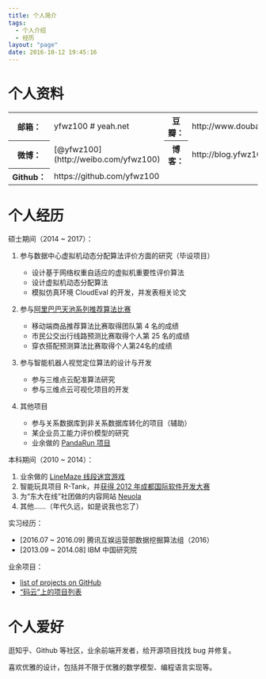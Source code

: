 ```yaml
---
title: 个人简介
tags:
  - 个人介绍
  - 经历
layout: "page"
date: 2016-10-12 19:45:16
---
```


# 个人资料

<table><tr><th>邮箱：</th><td>yfwz100 # yeah.net</td><th>豆瓣：</th><td>http://www.douban.com/people/yfwz100</td></tr><tr><th>微博：</th><td>[@yfwz100](http://weibo.com/yfwz100)</td><th>博客：</th><td>http://blog.yfwz100.cn</td></tr><tr><th>Github：</th><td>https://github.com/yfwz100</td></tr></table>

# 个人经历

硕士期间（2014 ~ 2017）：

1. 参与数据中心虚拟机动态分配算法评价方面的研究（毕设项目）

   * 设计基于网络权重自适应的虚拟机重要性评价算法
   * 设计虚拟机动态分配算法
   * 模拟仿真环境 CloudEval 的开发，并发表相关论文

2. 参与[阿里巴巴天池系列推荐算法比赛](https://tianchi.shuju.aliyun.com/)
   * 移动端商品推荐算法比赛取得团队第 4 名的成绩
   * 市民公交出行线路预测比赛取得个人第 25 名的成绩
   * 穿衣搭配预测算法比赛取得个人第24名的成绩

3. 参与智能机器人视觉定位算法的设计与开发
   * 参与三维点云配准算法研究
   * 参与三维点云可视化项目的开发

4. 其他项目
   * 参与关系数据库到非关系数据库转化的项目（辅助）
   * 某企业员工能力评价模型的研究
   * 业余做的 [PandaRun 项目](http://gi)

本科期间（2010 ~ 2014）：

1. 业余做的 [LineMaze 线段迷宫游戏](https://github.com/yfwz100/line-maze)
2. 智能玩具项目 R-Tank，并[获得 2012 年成都国际软件开发大赛](http://sc.sina.com.cn/city/xwgz/gdxw/2012-12-03/13414034.html)
3. 为“东大在线”社团做的内容网站 [Neuola](https://github.com/NeuOL/neuola-legacy)
3. 其他……（年代久远，如是说我也忘了）

实习经历：

- [2016.07 ~ 2016.09] 腾讯互娱运营部数据挖掘算法组（2016）
- [2013.09 ~ 2014.08] IBM 中国研究院

业余项目：

- [list of projects on GitHub](https://github.com/yfwz100)
- [“码云”上的项目列表](http://git.oschina.net/zhi)

# 个人爱好

逛知乎、Github 等社区，业余前端开发者，给开源项目找找 bug 并修复。

喜欢优雅的设计，包括并不限于优雅的数学模型、编程语言实现等。
